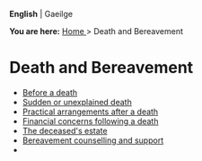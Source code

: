 **English** |  Gaeilge 

**You are here:** [ Home ](/en/) > Death and Bereavement

#  Death and Bereavement

  * [ Before a death ](/en/death/before-a-death/)
  * [ Sudden or unexplained death ](/en/death/sudden-or-unexplained-death/)
  * [ Practical arrangements after a death ](/en/death/practical-arrangements-after-a-death/)
  * [ Financial concerns following a death ](/en/death/financial-concerns-following-a-death/)
  * [ The deceased's estate ](/en/death/the-deceaseds-estate/)
  * [ Bereavement counselling and support ](/en/death/bereavement-counselling-and-support/)
  * 
